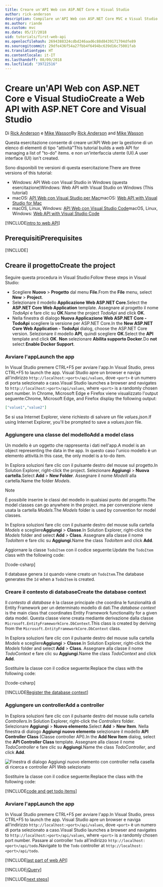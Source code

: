 ```yaml
---
title: Creare un'API Web con ASP.NET Core e Visual Studio
author: rick-anderson
description: Compilare un'API Web con ASP.NET Core MVC e Visual Studio in Windows
ms.author: riande
ms.custom: mvc
ms.date: 05/17/2018
uid: tutorials/first-web-api
ms.openlocfilehash: 2694388324cdbd246aad6c88d8439171704dfe89
ms.sourcegitcommit: 29dfe436f54a27fbb4f6494bc639d16c75001fab
ms.translationtype: HT
ms.contentlocale: it-IT
ms.lasthandoff: 08/09/2018
ms.locfileid: "39722516"
---
```

# <a name="create-a-web-api-with-aspnet-core-and-visual-studio"></a><span data-ttu-id="0251f-103">Creare un'API Web con ASP.NET Core e Visual Studio</span><span class="sxs-lookup"><span data-stu-id="0251f-103">Create a Web API with ASP.NET Core and Visual Studio</span></span>

<span data-ttu-id="0251f-104">Di [Rick Anderson](https://twitter.com/RickAndMSFT) e [Mike Wasson](https://github.com/mikewasson)</span><span class="sxs-lookup"><span data-stu-id="0251f-104">By [Rick Anderson](https://twitter.com/RickAndMSFT) and [Mike Wasson](https://github.com/mikewasson)</span></span>

<span data-ttu-id="0251f-105">Questa esercitazione consente di creare un'API Web per la gestione di un elenco di elementi di tipo "attività"</span><span class="sxs-lookup"><span data-stu-id="0251f-105">This tutorial builds a web API for managing a list of "to-do" items.</span></span> <span data-ttu-id="0251f-106">e non un'interfaccia utente (UI).</span><span class="sxs-lookup"><span data-stu-id="0251f-106">A user interface (UI) isn't created.</span></span>

<span data-ttu-id="0251f-107">Sono disponibili tre versioni di questa esercitazione:</span><span class="sxs-lookup"><span data-stu-id="0251f-107">There are three versions of this tutorial:</span></span>

* <span data-ttu-id="0251f-108">Windows: API Web con Visual Studio in Windows (questa esercitazione)</span><span class="sxs-lookup"><span data-stu-id="0251f-108">Windows: Web API with Visual Studio on Windows (This tutorial)</span></span>
* <span data-ttu-id="0251f-109">macOS: [API Web con Visual Studio per Mac](xref:tutorials/first-web-api-mac)</span><span class="sxs-lookup"><span data-stu-id="0251f-109">macOS: [Web API with Visual Studio for Mac](xref:tutorials/first-web-api-mac)</span></span>
* <span data-ttu-id="0251f-110">macOS, Linux, Windows: [API Web con Visual Studio Code](xref:tutorials/web-api-vsc)</span><span class="sxs-lookup"><span data-stu-id="0251f-110">macOS, Linux, Windows: [Web API with Visual Studio Code](xref:tutorials/web-api-vsc)</span></span>

<!-- WARNING: The code AND images in this doc are used by uid: tutorials/web-api-vsc, tutorials/first-web-api-mac and tutorials/first-web-api. If you change any code/images in this tutorial, update uid: tutorials/web-api-vsc -->

[!INCLUDE[intro to web API](../includes/webApi/intro.md)]

## <a name="prerequisites"></a><span data-ttu-id="0251f-111">Prerequisiti</span><span class="sxs-lookup"><span data-stu-id="0251f-111">Prerequisites</span></span>

[!INCLUDE[](~/includes/net-core-prereqs-windows.md)]

## <a name="create-the-project"></a><span data-ttu-id="0251f-112">Creare il progetto</span><span class="sxs-lookup"><span data-stu-id="0251f-112">Create the project</span></span>

<span data-ttu-id="0251f-113">Seguire questa procedura in Visual Studio:</span><span class="sxs-lookup"><span data-stu-id="0251f-113">Follow these steps in Visual Studio:</span></span>

* <span data-ttu-id="0251f-114">Scegliere **Nuovo** > **Progetto** dal menu **File**.</span><span class="sxs-lookup"><span data-stu-id="0251f-114">From the **File** menu, select **New** > **Project**.</span></span>
* <span data-ttu-id="0251f-115">Selezionare il modello **Applicazione Web ASP.NET Core**.</span><span class="sxs-lookup"><span data-stu-id="0251f-115">Select the **ASP.NET Core Web Application** template.</span></span> <span data-ttu-id="0251f-116">Assegnare al progetto il nome *TodoApi* e fare clic su **OK**.</span><span class="sxs-lookup"><span data-stu-id="0251f-116">Name the project *TodoApi* and click **OK**.</span></span>
* <span data-ttu-id="0251f-117">Nella finestra di dialogo **Nuova Applicazione Web ASP.NET Core - TodoApi** scegliere la versione per ASP.NET Core.</span><span class="sxs-lookup"><span data-stu-id="0251f-117">In the **New ASP.NET Core Web Application - TodoApi** dialog, choose the ASP.NET Core version.</span></span> <span data-ttu-id="0251f-118">Selezionare il modello **API**, quindi scegliere **OK**.</span><span class="sxs-lookup"><span data-stu-id="0251f-118">Select the **API** template and click **OK**.</span></span> <span data-ttu-id="0251f-119">**Non** selezionare **Abilita supporto Docker**.</span><span class="sxs-lookup"><span data-stu-id="0251f-119">Do **not** select **Enable Docker Support**.</span></span>

### <a name="launch-the-app"></a><span data-ttu-id="0251f-120">Avviare l'app</span><span class="sxs-lookup"><span data-stu-id="0251f-120">Launch the app</span></span>

<span data-ttu-id="0251f-121">In Visual Studio premere CTRL+F5 per avviare l'app.</span><span class="sxs-lookup"><span data-stu-id="0251f-121">In Visual Studio, press CTRL+F5 to launch the app.</span></span> <span data-ttu-id="0251f-122">Visual Studio apre un browser e naviga all'indirizzo `http://localhost:<port>/api/values`, dove `<port>` è un numero di porta selezionato a caso.</span><span class="sxs-lookup"><span data-stu-id="0251f-122">Visual Studio launches a browser and navigates to `http://localhost:<port>/api/values`, where `<port>` is a randomly chosen port number.</span></span> <span data-ttu-id="0251f-123">In Chrome, Microsoft Edge e Firefox viene visualizzato l'output seguente:</span><span class="sxs-lookup"><span data-stu-id="0251f-123">Chrome, Microsoft Edge, and Firefox display the following output:</span></span>

```json
["value1","value2"]
```

<span data-ttu-id="0251f-124">Se si usa Internet Explorer, viene richiesto di salvare un file *values.json*.</span><span class="sxs-lookup"><span data-stu-id="0251f-124">If using Internet Explorer, you'll be prompted to save a *values.json* file.</span></span>

### <a name="add-a-model-class"></a><span data-ttu-id="0251f-125">Aggiungere una classe del modello</span><span class="sxs-lookup"><span data-stu-id="0251f-125">Add a model class</span></span>

<span data-ttu-id="0251f-126">Un modello è un oggetto che rappresenta i dati nell'app.</span><span class="sxs-lookup"><span data-stu-id="0251f-126">A model is an object representing the data in the app.</span></span> <span data-ttu-id="0251f-127">In questo caso l'unico modello è un elemento attività.</span><span class="sxs-lookup"><span data-stu-id="0251f-127">In this case, the only model is a to-do item.</span></span>

<span data-ttu-id="0251f-128">In Esplora soluzioni fare clic con il pulsante destro del mouse sul progetto.</span><span class="sxs-lookup"><span data-stu-id="0251f-128">In Solution Explorer, right-click the project.</span></span> <span data-ttu-id="0251f-129">Selezionare **Aggiungi** > **Nuova cartella**.</span><span class="sxs-lookup"><span data-stu-id="0251f-129">Select **Add** > **New Folder**.</span></span> <span data-ttu-id="0251f-130">Assegnare il nome *Modelli* alla cartella.</span><span class="sxs-lookup"><span data-stu-id="0251f-130">Name the folder *Models*.</span></span>

> [!NOTE]
> <span data-ttu-id="0251f-131">È possibile inserire le classi del modello in qualsiasi punto del progetto.</span><span class="sxs-lookup"><span data-stu-id="0251f-131">The model classes can go anywhere in the project.</span></span> <span data-ttu-id="0251f-132">ma per convenzione viene usata la cartella *Models*.</span><span class="sxs-lookup"><span data-stu-id="0251f-132">The *Models* folder is used by convention for model classes.</span></span>

<span data-ttu-id="0251f-133">In Esplora soluzioni fare clic con il pulsante destro del mouse sulla cartella *Models* e scegliere**Aggiungi** > **Classe**.</span><span class="sxs-lookup"><span data-stu-id="0251f-133">In Solution Explorer, right-click the *Models* folder and select **Add** > **Class**.</span></span> <span data-ttu-id="0251f-134">Assegnare alla classe il nome *TodoItem* e fare clic su **Aggiungi**.</span><span class="sxs-lookup"><span data-stu-id="0251f-134">Name the class *TodoItem* and click **Add**.</span></span>

<span data-ttu-id="0251f-135">Aggiornare la classe `TodoItem` con il codice seguente:</span><span class="sxs-lookup"><span data-stu-id="0251f-135">Update the `TodoItem` class with the following code:</span></span>

[!code-csharp[](first-web-api/samples/2.0/TodoApi/Models/TodoItem.cs)]

<span data-ttu-id="0251f-136">Il database genera `Id` quando viene creato un `TodoItem`.</span><span class="sxs-lookup"><span data-stu-id="0251f-136">The database generates the `Id` when a `TodoItem` is created.</span></span>

### <a name="create-the-database-context"></a><span data-ttu-id="0251f-137">Creare il contesto di database</span><span class="sxs-lookup"><span data-stu-id="0251f-137">Create the database context</span></span>

<span data-ttu-id="0251f-138">Il *contesto di database* è la classe principale che coordina le funzionalità di Entity Framework per un determinato modello di dati.</span><span class="sxs-lookup"><span data-stu-id="0251f-138">The *database context* is the main class that coordinates Entity Framework functionality for a given data model.</span></span> <span data-ttu-id="0251f-139">Questa classe viene creata mediante derivazione dalla classe `Microsoft.EntityFrameworkCore.DbContext`.</span><span class="sxs-lookup"><span data-stu-id="0251f-139">This class is created by deriving from the `Microsoft.EntityFrameworkCore.DbContext` class.</span></span>

<span data-ttu-id="0251f-140">In Esplora soluzioni fare clic con il pulsante destro del mouse sulla cartella *Models* e scegliere**Aggiungi** > **Classe**.</span><span class="sxs-lookup"><span data-stu-id="0251f-140">In Solution Explorer, right-click the *Models* folder and select **Add** > **Class**.</span></span> <span data-ttu-id="0251f-141">Assegnare alla classe il nome *TodoContext* e fare clic su **Aggiungi**.</span><span class="sxs-lookup"><span data-stu-id="0251f-141">Name the class *TodoContext* and click **Add**.</span></span>

<span data-ttu-id="0251f-142">Sostituire la classe con il codice seguente:</span><span class="sxs-lookup"><span data-stu-id="0251f-142">Replace the class with the following code:</span></span>

[!code-csharp[](first-web-api/samples/2.0/TodoApi/Models/TodoContext.cs)]

[!INCLUDE[Register the database context](../includes/webApi/register_dbContext.md)]

### <a name="add-a-controller"></a><span data-ttu-id="0251f-143">Aggiungere un controller</span><span class="sxs-lookup"><span data-stu-id="0251f-143">Add a controller</span></span>

<span data-ttu-id="0251f-144">In Esplora soluzioni fare clic con il pulsante destro del mouse sulla cartella *Controllers*.</span><span class="sxs-lookup"><span data-stu-id="0251f-144">In Solution Explorer, right-click the *Controllers* folder.</span></span> <span data-ttu-id="0251f-145">Selezionare **Aggiungi** > **Nuovo elemento**.</span><span class="sxs-lookup"><span data-stu-id="0251f-145">Select **Add** > **New Item**.</span></span> <span data-ttu-id="0251f-146">Nella finestra di dialogo **Aggiungi nuovo elemento** selezionare il modello **API Controller Class** (Classe controller API).</span><span class="sxs-lookup"><span data-stu-id="0251f-146">In the **Add New Item** dialog, select the **API Controller Class** template.</span></span> <span data-ttu-id="0251f-147">Assegnare alla classe il nome *TodoController* e fare clic su **Aggiungi**.</span><span class="sxs-lookup"><span data-stu-id="0251f-147">Name the class *TodoController*, and click **Add**.</span></span>

![Finestra di dialogo Aggiungi nuovo elemento con controller nella casella di ricerca e controller API Web selezionato](first-web-api/_static/new_controller.png)

<span data-ttu-id="0251f-149">Sostituire la classe con il codice seguente:</span><span class="sxs-lookup"><span data-stu-id="0251f-149">Replace the class with the following code:</span></span>

[!INCLUDE[code and get todo items](../includes/webApi/getTodoItems.md)]

### <a name="launch-the-app"></a><span data-ttu-id="0251f-150">Avviare l'app</span><span class="sxs-lookup"><span data-stu-id="0251f-150">Launch the app</span></span>

<span data-ttu-id="0251f-151">In Visual Studio premere CTRL+F5 per avviare l'app.</span><span class="sxs-lookup"><span data-stu-id="0251f-151">In Visual Studio, press CTRL+F5 to launch the app.</span></span> <span data-ttu-id="0251f-152">Visual Studio apre un browser e naviga all'indirizzo `http://localhost:<port>/api/values`, dove `<port>` è un numero di porta selezionato a caso.</span><span class="sxs-lookup"><span data-stu-id="0251f-152">Visual Studio launches a browser and navigates to `http://localhost:<port>/api/values`, where `<port>` is a randomly chosen port number.</span></span> <span data-ttu-id="0251f-153">Passare al controller `Todo` all'indirizzo `http://localhost:<port>/api/todo`.</span><span class="sxs-lookup"><span data-stu-id="0251f-153">Navigate to the `Todo` controller at `http://localhost:<port>/api/todo`.</span></span>

[!INCLUDE[last part of web API](../includes/webApi/end.md)]

[!INCLUDE[jQuery](../includes/webApi/add-jquery.md)]

[!INCLUDE[next steps](../includes/webApi/next.md)]
